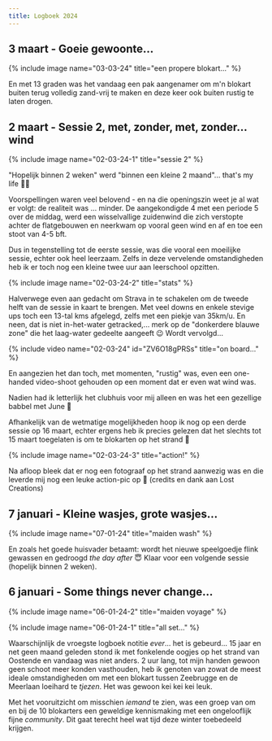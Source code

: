 ```yaml
---
title: Logboek 2024
---
```


## 3 maart - Goeie gewoonte...

{% include image name="03-03-24" title="een propere blokart..." %}

En met 13 graden was het vandaag een pak aangenamer om m'n blokart buiten terug volledig zand-vrij te maken en deze keer ook buiten rustig te laten drogen.

## 2 maart - Sessie 2, met, zonder, met, zonder... wind

{% include image name="02-03-24-1" title="sessie 2" %}

"Hopelijk binnen 2 weken" werd "binnen een kleine 2 maand"... that's my life 🤷‍♂️

Voorspellingen waren veel belovend - en na die openingszin weet je al wat er volgt: de realiteit was ... minder. De aangekondigde 4 met een periode 5 over de middag, werd een wisselvallige zuidenwind die zich verstopte achter de flatgebouwen en neerkwam op vooral geen wind en af en toe een stoot van 4-5 bft.

Dus in tegenstelling tot de eerste sessie, was die vooral een moeilijke sessie, echter ook heel leerzaam. Zelfs in deze vervelende omstandigheden heb ik er toch nog een kleine twee uur aan leerschool opzitten.

{% include image name="02-03-24-2" title="stats" %}

Halverwege even aan gedacht om Strava in te schakelen om de tweede helft van de sessie in kaart te brengen. Met veel downs en enkele stevige ups toch een 13-tal kms afgelegd, zelfs met een piekje van 35km/u. En neen, dat is niet in-het-water getracked,... merk op de "donkerdere blauwe zone" die het laag-water gedeelte aangeeft 😉 Wordt vervolgd...

{% include video name="02-03-24" id="ZV6O18gPRSs" title="on board..." %}

En aangezien het dan toch, met momenten, "rustig" was, even een one-handed video-shoot gehouden op een moment dat er even wat wind was.

Nadien had ik letterlijk het clubhuis voor mij alleen en was het een gezellige babbel met June 🙏

Afhankelijk van de wetmatige mogelijkheden hoop ik nog op een derde sessie op 16 maart, echter ergens heb ik precies gelezen dat het slechts tot 15 maart toegelaten is om te blokarten op het strand 🤞

{% include image name="02-03-24-3" title="action!" %}

Na afloop bleek dat er nog een fotograaf op het strand aanwezig was en die leverde mij nog een leuke action-pic op 🤩 (credits en dank aan Lost Creations)

## 7 januari - Kleine wasjes, grote wasjes... 

{% include image name="07-01-24" title="maiden wash" %}

En zoals het goede huisvader betaamt: wordt het nieuwe speelgoedje flink gewassen en gedroogd _the day after_ 😇 Klaar voor een volgende sessie (hopelijk binnen 2 weken).

## 6 januari - Some things never change...

{% include image name="06-01-24-2" title="maiden voyage" %}

{% include image name="06-01-24-1" title="all set..." %}

Waarschijnlijk de vroegste logboek notitie _ever_... het is gebeurd... 15 jaar en net geen maand geleden stond ik met fonkelende oogjes op het strand van Oostende en vandaag was niet anders. 2 uur lang, tot mijn handen gewoon geen schoot meer konden vasthouden, heb ik genoten van zowat de meest ideale omstandigheden om met een blokart tussen Zeebrugge en de Meerlaan loeihard te _tjezen_. Het was gewoon kei kei kei leuk.

Met het vooruitzicht om misschien _iemand_ te zien, was een groep van om en bij de 10 blokarters een geweldige kennismaking met een ongelooflijk fijne _community_. Dit gaat terecht heel wat tijd deze winter toebedeeld krijgen.

